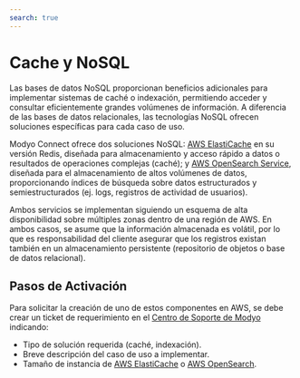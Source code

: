 ```yaml
---
search: true
---
```


# Cache y NoSQL

Las bases de datos NoSQL proporcionan beneficios adicionales para implementar sistemas de caché o indexación, permitiendo acceder y consultar eficientemente grandes volúmenes de información. A diferencia de las bases de datos relacionales, las tecnologías NoSQL ofrecen soluciones específicas para cada caso de uso.

Modyo Connect ofrece dos soluciones NoSQL: [AWS ElastiCache](https://aws.amazon.com/elasticache) en su versión Redis, diseñada para almacenamiento y acceso rápido a datos o resultados de operaciones complejas (caché); y [AWS OpenSearch Service](https://aws.amazon.com/opensearch-service), diseñada para el almacenamiento de altos volúmenes de datos, proporcionando índices de búsqueda sobre datos estructurados y semiestructurados (ej. logs, registros de actividad de usuarios).

Ambos servicios se implementan siguiendo un esquema de alta disponibilidad sobre múltiples zonas dentro de una región de AWS. En ambos casos, se asume que la información almacenada es volátil, por lo que es responsabilidad del cliente asegurar que los registros existan también en un almacenamiento persistente (repositorio de objetos o base de datos relacional).

## Pasos de Activación
Para solicitar la creación de uno de estos componentes en AWS, se debe crear un ticket de requerimiento en el [Centro de Soporte de Modyo](https://support.modyo.com) indicando:
- Tipo de solución requerida (caché, indexación).
- Breve descripción del caso de uso a implementar.
- Tamaño de instancia de [AWS ElastiCache](https://docs.aws.amazon.com/AmazonElastiCache/latest/red-ug/CacheNodes.SupportedTypes.html) o [AWS OpenSearch](https://docs.aws.amazon.com/opensearch-service/latest/developerguide/supported-instance-types.html).
